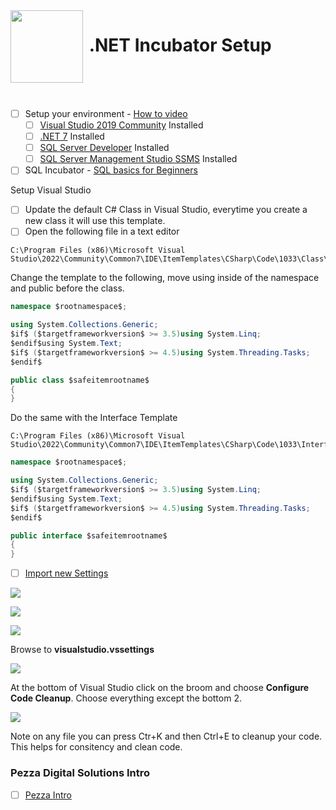 <img align="left" width="116" height="116" src="./Assets/net-logo.svg" />

# &nbsp;**.NET Incubator Setup**

<br/><br/><br/>


- [ ] Setup your environment - [How to video](https://www.youtube.com/watch?v=G1-Zfr9-3zs&list=PLLWMQd6PeGY2GVsQZ-u3DPXqwwKW8MkiP)
  - [ ] [Visual Studio 2019 Community](https://visualstudio.microsoft.com/downloads/) Installed
  - [ ] [.NET 7](https://dotnet.microsoft.com/download) Installed
  - [ ] [SQL Server Developer](https://www.microsoft.com/en-us/sql-server/sql-server-downloads) Installed
  - [ ] [SQL Server Management Studio SSMS](https://docs.microsoft.com/en-us/sql/ssms/download-sql-server-management-studio-ssms?view=sql-server-ver15) Installed
- [ ] SQL Incubator - [SQL basics for Beginners](https://www.youtube.com/watch?v=9Pzj7Aj25lw)

Setup Visual Studio
- [ ] Update the default C# Class in Visual Studio, everytime you create a new class it will use this template.
- [ ]  Open the following file in a text editor

```
C:\Program Files (x86)\Microsoft Visual Studio\2022\Community\Common7\IDE\ItemTemplates\CSharp\Code\1033\Class\Class.cs
```

Change the template to the following, move using inside of the namespace and public before the class.

```cs
namespace $rootnamespace$;

using System.Collections.Generic;
$if$ ($targetframeworkversion$ >= 3.5)using System.Linq;
$endif$using System.Text;
$if$ ($targetframeworkversion$ >= 4.5)using System.Threading.Tasks;
$endif$

public class $safeitemrootname$
{
}
```

Do the same with the Interface Template

```
C:\Program Files (x86)\Microsoft Visual Studio\2022\Community\Common7\IDE\ItemTemplates\CSharp\Code\1033\Interface\Interface.cs
```

```cs
namespace $rootnamespace$;

using System.Collections.Generic;
$if$ ($targetframeworkversion$ >= 3.5)using System.Linq;
$endif$using System.Text;
$if$ ($targetframeworkversion$ >= 4.5)using System.Threading.Tasks;
$endif$

public interface $safeitemrootname$
{
}
```


- [ ] [Import new Settings](./Assets/visualstudio.vssettings)

![](./Assets/2021-08-15-14-25-41.png)

![](./Assets/2021-08-15-14-26-35.png)

![](./Assets/2021-08-15-14-27-20.png)

Browse to **visualstudio.vssettings**

![](./Assets/2021-08-15-14-27-59.png)

At the bottom of Visual Studio click on the broom and choose **Configure Code Cleanup**. Choose everything except the bottom 2.

![](./Assets/2021-08-15-14-31-39.png)

Note on any file you can press Ctr+K and then Ctrl+E to cleanup your code. This helps for consitency and clean code.

### **Pezza Digital Solutions Intro**

- [ ] [Pezza Intro](https://github.com/entelect-incubator/.NET#intro)
